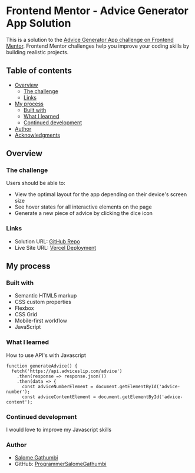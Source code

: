 # Frontend Mentor - Advice Generator App Solution

This is a solution to the [Advice Generator App challenge on Frontend Mentor](https://www.frontendmentor.io/challenges/advice-generator-app-QdUG-13db). Frontend Mentor challenges help you improve your coding skills by building realistic projects.

## Table of contents

- [Overview](#overview)
  - [The challenge](#the-challenge)
  - [Links](#links)
- [My process](#my-process)
  - [Built with](#built-with)
  - [What I learned](#what-i-learned)
  - [Continued development](#continued-development)
- [Author](#author)
- [Acknowledgments](#acknowledgments)

## Overview

### The challenge

Users should be able to:

- View the optimal layout for the app depending on their device's screen size
- See hover states for all interactive elements on the page
- Generate a new piece of advice by clicking the dice icon

### Links

- Solution URL: [GitHub Repo](https://github.com/ProgrammerSalomeGathumbi/Advice-App-Generator-Frontend-Mentor)
- Live Site URL: [Vercel Deployment](https://advice-app-generator-frontend-mentor.vercel.app/)

## My process

### Built with

- Semantic HTML5 markup
- CSS custom properties
- Flexbox
- CSS Grid
- Mobile-first workflow
- JavaScript

### What I learned

How to use API's with Javascript
```
function generateAdvice() {
  fetch('https://api.adviceslip.com/advice')
    .then(response => response.json())
    .then(data => {
      const adviceNumberElement = document.getElementById('advice-number');
      const adviceContentElement = document.getElementById('advice-content');

```

### Continued development

I would love to improve my Javascript skills

### Author

- [Salome Gathumbi](https://www.linkedin.com/in/salome-gathumbi/)
- GitHub: [ProgrammerSalomeGathumbi](https://github.com/ProgrammerSalomeGathumbi/)

